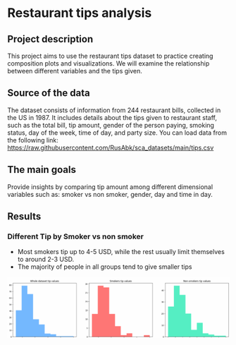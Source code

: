 # Restaurant tips analysis
## Project description 
This project aims to use the restaurant tips dataset to practice creating composition plots and visualizations. We will examine the relationship between different variables and the tips given.
## Source of the data
The dataset consists of information from 244 restaurant bills, collected in the US in 1987.
It includes details about the tips given to restaurant staff, such as the total bill, tip amount, gender of the person paying, smoking status, day of the week, time of day, and party size.
You can load data from the following link: https://raw.githubusercontent.com/RusAbk/sca_datasets/main/tips.csv

## The main goals
Provide insights by comparing tip amount among different dimensional variables such as: smoker vs non smoker, gender, day and time in day.
## Results
### Different Tip by Smoker vs non smoker
* Most smokers tip up to 4-5 USD, while the rest usually limit themselves to around 2-3 USD.
* The majority of people in all groups tend to give smaller tips

!["tips by smoker"](/image/tip_by_smoker.png)
